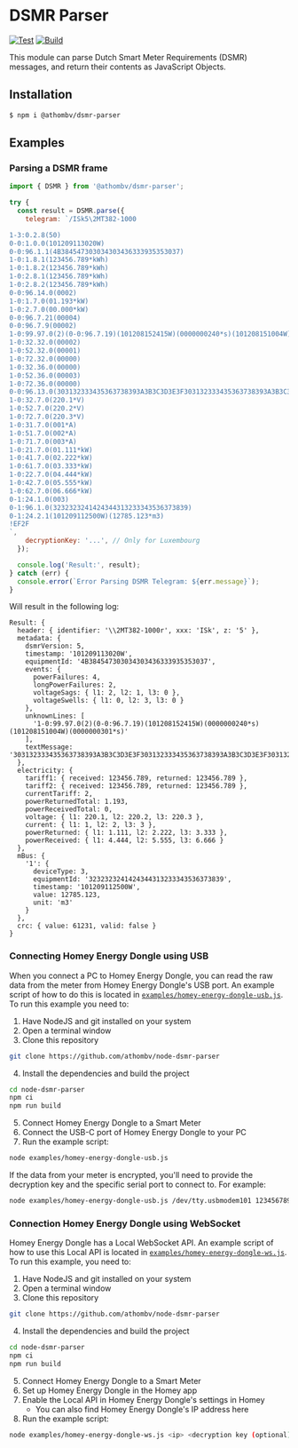 # DSMR Parser

[![Test](https://github.com/athombv/node-dsmr-parser/actions/workflows/test.yml/badge.svg)](https://github.com/athombv/node-dsmr-parser/actions/workflows/test.yml)
[![Build](https://github.com/athombv/node-dsmr-parser/actions/workflows/build.yml/badge.svg)](https://github.com/athombv/node-dsmr-parser/actions/workflows/build.yml)

This module can parse Dutch Smart Meter Requirements (DSMR) messages, and return their contents as JavaScript Objects.

## Installation

```bash
$ npm i @athombv/dsmr-parser
```

## Examples

### Parsing a DSMR frame

```javascript
import { DSMR } from '@athombv/dsmr-parser';

try {
  const result = DSMR.parse({
    telegram: `/ISk5\2MT382-1000

1-3:0.2.8(50)
0-0:1.0.0(101209113020W)
0-0:96.1.1(4B384547303034303436333935353037)
1-0:1.8.1(123456.789*kWh)
1-0:1.8.2(123456.789*kWh)
1-0:2.8.1(123456.789*kWh)
1-0:2.8.2(123456.789*kWh)
0-0:96.14.0(0002)
1-0:1.7.0(01.193*kW)
1-0:2.7.0(00.000*kW)
0-0:96.7.21(00004)
0-0:96.7.9(00002)
1-0:99.97.0(2)(0-0:96.7.19)(101208152415W)(0000000240*s)(101208151004W)(0000000301*s)
1-0:32.32.0(00002)
1-0:52.32.0(00001)
1-0:72.32.0(00000)
1-0:32.36.0(00000)
1-0:52.36.0(00003)
1-0:72.36.0(00000)
0-0:96.13.0(303132333435363738393A3B3C3D3E3F303132333435363738393A3B3C3D3E3F303132333435363738393A3B3C3D3E3F303132333435363738393A3B3C3D3E3F303132333435363738393A3B3C3D3E3F)
1-0:32.7.0(220.1*V)
1-0:52.7.0(220.2*V)
1-0:72.7.0(220.3*V)
1-0:31.7.0(001*A)
1-0:51.7.0(002*A)
1-0:71.7.0(003*A)
1-0:21.7.0(01.111*kW)
1-0:41.7.0(02.222*kW)
1-0:61.7.0(03.333*kW)
1-0:22.7.0(04.444*kW)
1-0:42.7.0(05.555*kW)
1-0:62.7.0(06.666*kW)
0-1:24.1.0(003)
0-1:96.1.0(3232323241424344313233343536373839)
0-1:24.2.1(101209112500W)(12785.123*m3)
!EF2F
`,
    decryptionKey: '...', // Only for Luxembourg
  });

  console.log('Result:', result);
} catch (err) {
  console.error(`Error Parsing DSMR Telegram: ${err.message}`);
}
```

Will result in the following log:

```log
Result: {
  header: { identifier: '\\2MT382-1000r', xxx: 'ISk', z: '5' },
  metadata: {
    dsmrVersion: 5,
    timestamp: '101209113020W',
    equipmentId: '4B384547303034303436333935353037',
    events: {
      powerFailures: 4,
      longPowerFailures: 2,
      voltageSags: { l1: 2, l2: 1, l3: 0 },
      voltageSwells: { l1: 0, l2: 3, l3: 0 }
    },
    unknownLines: [
      '1-0:99.97.0(2)(0-0:96.7.19)(101208152415W)(0000000240*s)(101208151004W)(0000000301*s)'
    ],
    textMessage: '303132333435363738393A3B3C3D3E3F303132333435363738393A3B3C3D3E3F303132333435363738393A3B3C3D3E3F303132333435363738393A3B3C3D3E3F303132333435363738393A3B3C3D3E3F'
  },
  electricity: {
    tariff1: { received: 123456.789, returned: 123456.789 },
    tariff2: { received: 123456.789, returned: 123456.789 },
    currentTariff: 2,
    powerReturnedTotal: 1.193,
    powerReceivedTotal: 0,
    voltage: { l1: 220.1, l2: 220.2, l3: 220.3 },
    current: { l1: 1, l2: 2, l3: 3 },
    powerReturned: { l1: 1.111, l2: 2.222, l3: 3.333 },
    powerReceived: { l1: 4.444, l2: 5.555, l3: 6.666 }
  },
  mBus: {
    '1': {
      deviceType: 3,
      equipmentId: '3232323241424344313233343536373839',
      timestamp: '101209112500W',
      value: 12785.123,
      unit: 'm3'
    }
  },
  crc: { value: 61231, valid: false }
}
```

### Connecting Homey Energy Dongle using USB

When you connect a PC to Homey Energy Dongle, you can read the raw data from the meter from Homey Energy Dongle's USB port. An example
script of how to do this is located in [`examples/homey-energy-dongle-usb.js`](./examples/homey-energy-dongle-usb.js). To run this example you need to:

1. Have NodeJS and git installed on your system
2. Open a terminal window
3. Clone this repository

```sh
git clone https://github.com/athombv/node-dsmr-parser
```

4. Install the dependencies and build the project

```sh
cd node-dsmr-parser
npm ci
npm run build
```

5. Connect Homey Energy Dongle to a Smart Meter
6. Connect the USB-C port of Homey Energy Dongle to your PC
7. Run the example script:

```sh
node examples/homey-energy-dongle-usb.js
```

If the data from your meter is encrypted, you'll need to provide the decryption key and the specific serial port to connect to. For example:

```sh
node examples/homey-energy-dongle-usb.js /dev/tty.usbmodem101 1234567890123456
```

### Connection Homey Energy Dongle using WebSocket

Homey Energy Dongle has a Local WebSocket API. An example script of how to use this Local API is located in [`examples/homey-energy-dongle-ws.js`](./examples/homey-energy-dongle-ws.js).
To run this example, you need to:

1. Have NodeJS and git installed on your system
2. Open a terminal window
3. Clone this repository

```sh
git clone https://github.com/athombv/node-dsmr-parser
```

4. Install the dependencies and build the project

```sh
cd node-dsmr-parser
npm ci
npm run build
```

5. Connect Homey Energy Dongle to a Smart Meter
6. Set up Homey Energy Dongle in the Homey app
7. Enable the Local API in Homey Energy Dongle's settings in Homey
   - You can also find Homey Energy Dongle's IP address here
8. Run the example script:

```sh
node examples/homey-energy-dongle-ws.js <ip> <decryption key (optional)>
```
